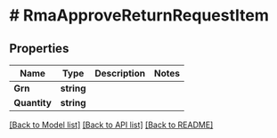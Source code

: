 # # RmaApproveReturnRequestItem


## Properties 


Name | Type | Description | Notes
------------ | ------------- | ------------- | -------------
**Grn**| **string** |   |
**Quantity**| **string** |   |


[[Back to Model list]](../../README.md#models) [[Back to API list]](../../README.md#endpoints) [[Back to README]](../../README.md)

